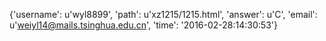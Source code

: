{'username': u'wyl8899', 'path': u'xz1215/1215.html', 'answer': u'C', 'email': u'weiyl14@mails.tsinghua.edu.cn', 'time': '2016-02-28:14:30:53'}